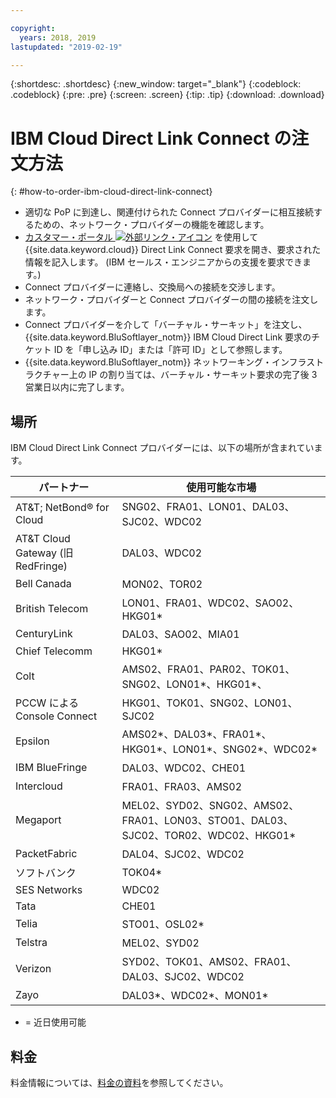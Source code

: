 ```yaml
---

copyright:
  years: 2018, 2019
lastupdated: "2019-02-19"

---
```


{:shortdesc: .shortdesc}
{:new_window: target="_blank"}
{:codeblock: .codeblock}
{:pre: .pre}
{:screen: .screen}
{:tip: .tip}
{:download: .download}

# IBM Cloud Direct Link Connect の注文方法
{: #how-to-order-ibm-cloud-direct-link-connect}

 * 適切な PoP に到達し、関連付けられた Connect プロバイダーに相互接続するための、ネットワーク・プロバイダーの機能を確認します。
 * [カスタマー・ポータル ![外部リンク・アイコン](../../icons/launch-glyph.svg "外部リンク・アイコン")](https://control.softlayer.com/) を使用して {{site.data.keyword.cloud}} Direct Link Connect 要求を開き、要求された情報を記入します。 (IBM セールス・エンジニアからの支援を要求できます。) 
 * Connect プロバイダーに連絡し、交換局への接続を交渉します。
 * ネットワーク・プロバイダーと Connect プロバイダーの間の接続を注文します。
 * Connect プロバイダーを介して「バーチャル・サーキット」を注文し、{{site.data.keyword.BluSoftlayer_notm}} IBM Cloud Direct Link 要求のチケット ID を「申し込み ID」または「許可 ID」として参照します。
 * {{site.data.keyword.BluSoftlayer_notm}} ネットワーキング・インフラストラクチャー上の IP の割り当ては、バーチャル・サーキット要求の完了後 3 営業日以内に完了します。
 

## 場所

IBM Cloud Direct Link Connect プロバイダーには、以下の場所が含まれています。

| パートナー | 使用可能な市場 |
|--------------|--------------|
| AT&T; NetBond® for Cloud | SNG02、FRA01、LON01、DAL03、SJC02、WDC02|
| AT&T Cloud Gateway (旧 RedFringe)| DAL03、WDC02 |
| Bell Canada | MON02、TOR02 |
| British Telecom |  LON01、FRA01、WDC02、SAO02、HKG01* |
| CenturyLink | DAL03、SAO02、MIA01 |
| Chief Telecomm | HKG01* |
| Colt | AMS02、FRA01、PAR02、TOK01、SNG02、LON01*、HKG01*、  |
| PCCW による Console Connect | HKG01、TOK01、SNG02、LON01、SJC02 |
| Epsilon | AMS02*、DAL03*、FRA01*、HKG01*、LON01*、SNG02*、WDC02* |
| IBM BlueFringe | DAL03、WDC02、CHE01 |
| Intercloud | FRA01、FRA03、AMS02 |
| Megaport |  MEL02、SYD02、SNG02、AMS02、FRA01、LON03、STO01、DAL03、SJC02、TOR02、WDC02、HKG01* |
| PacketFabric | DAL04、SJC02、WDC02 |
| ソフトバンク | TOK04* |
| SES Networks | WDC02 |
| Tata | CHE01 |
| Telia | STO01、OSL02* |
| Telstra | MEL02、SYD02 |
| Verizon | SYD02、TOK01、AMS02、FRA01、DAL03、SJC02、WDC02 |
| Zayo | DAL03*、WDC02*、MON01* |

* = 近日使用可能

## 料金

料金情報については、[料金の資料](/docs/infrastructure/direct-link/pricing.html)を参照してください。
